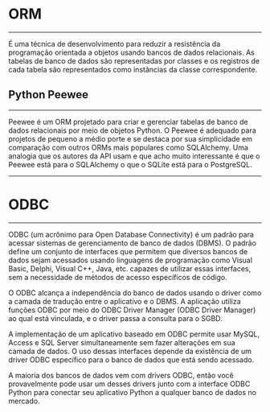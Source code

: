 #  ORM
---------------

É uma técnica de desenvolvimento para reduzir a resistência da programação orientada a objetos usando bancos de dados relacionais. As tabelas de banco de dados são representadas por classes e os registros de cada tabela são representados como instâncias da classe correspondente.

## Python Peewee
-----
Peewee é um ORM projetado para criar e gerenciar tabelas de banco de dados relacionais por meio de objetos Python. O Peewee é adequado para projetos de pequeno a médio porte e se destaca por sua simplicidade em comparação com outros ORMs mais populares como SQLAlchemy. Uma analogia que os autores da API usam e que acho muito interessante é que o Peewee está para o SQLAlchemy o que o SQLite está para o PostgreSQL.

-----------------------------

# ODBC
----------
ODBC (um acrônimo para Open Database Connectivity) é um padrão para acessar sistemas de gerenciamento de banco de dados (DBMS). O padrão define um conjunto de interfaces que permitem que diversos bancos de dados sejam acessados usando linguagens de programação como Visual Basic, Delphi, Visual C++, Java, etc. capazes de utilizar essas interfaces, sem a necessidade de métodos de acesso específicos de código.

O ODBC alcança a independência do banco de dados usando o driver como a camada de tradução entre o aplicativo e o DBMS. A aplicação utiliza funções ODBC por meio do ODBC Driver Manager (ODBC Driver Manager) ao qual está vinculada, e o driver passa a consulta para o SGBD.

A implementação de um aplicativo baseado em ODBC permite usar MySQL, Access e SQL Server simultaneamente sem fazer alterações em sua camada de dados. O uso dessas interfaces depende da existência de um driver ODBC específico para o banco de dados que está sendo acessado.

A maioria dos bancos de dados vem com drivers ODBC, então você provavelmente pode usar um desses drivers junto com a interface ODBC Python para conectar seu aplicativo Python a qualquer banco de dados no mercado.
